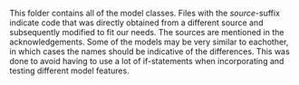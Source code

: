This folder contains all of the model classes. Files with the _source_-suffix indicate code that was directly obtained from a different source and subsequently modified to fit our needs. The sources are mentioned in the acknowledgements. Some of the models may be very similar to eachother, in which cases the names should be indicative of the differences. This was done to avoid having to use a lot of if-statements when incorporating and testing different model features.